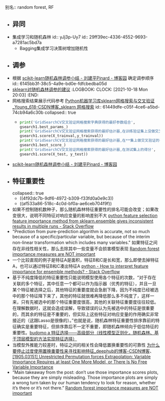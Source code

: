 别名:: random forest, RF

- ## 异同
- 集成学习和随机森林
  id:: yJj3p-Uy7
  id:: 29ff39ec-4336-4552-9693-a7281ac5bd7a
	- Bagging集成学习决策树增加随机性
- ## 调参
- 根据 [scikit-learn随机森林调参小结 - 刘建平Pinard - 博客园](https://www.cnblogs.com/pinard/p/6160412.html) 确定调参顺序
  id:: 6145bb3f-38c5-4a9e-bd0e-fdfcbedba05d
- [sklearn对随机森林调参的建议](https://hyp.is/9wB_zjAKEeyiJKcPx5SlzQ/scikit-learn.org/stable/modules/ensemble.html)
  :LOGBOOK:
  CLOCK: [2021-10-18 Mon 20:03]
  :END:
- 网格搜索结果展示代码参考 [Python机器学习库sklearn网格搜索与交叉验证_Young_618-CSDN博客_sklearn 网格搜索](https://blog.csdn.net/cymy001/article/details/78578665)
  id:: 61449dfe-c05f-4ce6-a5bd-74cb94a6c30b
  collapsed:: true
	- ``` python
	  print('GridSearchCV交叉验证网格搜索字典获得的最好参数组合',
	  gsearch1.best_params_)
	  print('GridSearchCV交叉验证网格搜索获得的最好估计器,在训练验证集上没做交叉验证的得分',
	  gsearch1.score(X_trainval,y_trainval))
	  print('GridSearchCV交叉验证网格搜索获得的最好估计器,在**集上做交叉验证的平均得分',
	  gsearch1.best_score_)
	  print('GridSearchCV交叉验证网格搜索获得的最好估计器,在测试集上的得分',
	  gsearch1.score(X_test, y_test))
	  
	  ```
- [scikit-learn随机森林调参小结 - 刘建平Pinard - 博客园](https://www.cnblogs.com/pinard/p/6160412.html)
- ## 特征重要性
  collapsed:: true
	- ((4f92dc7b-9df6-4972-b309-f33fd0a0e9c3))
	- ((af533a86-518c-4c0d-bf0a-ae6ceb704f9f))
- 如果不控制随机数种子，那么随机森林特征重要性的排名可能会改变；如果改变很大，说明不同特征对响应变量的影响差别不大 [python feature selection feature importance method from sklearn.ensemble gives inconsistent results in multiple runs - Stack Overflow](https://stackoverflow.com/questions/57664705/python-feature-selection-feature-importance-method-from-sklearn-ensemble-gives-i)
- "Prediction from pure-prediction algorithm is accurate, not so much because of a specific/particular variable, but because of the interim non-linear transformation which includes many variables." 如果特征之间存在非线性相关性，那么去除其中一些变量不会损害模型表现 [Random forest importance measures are NOT important](https://eranraviv.com/random-forest-importance-measures-are-not-important/)
- 一个比较直观的例子是特征A是面积，特征B和C是长和宽，那么即使去掉特征A，也可以通过特征B和C凑出特征A [python - How to interpret feature importance for ensemble methods? - Stack Overflow](https://stackoverflow.com/questions/43637662/how-to-interpret-feature-importance-for-ensemble-methods)
- 基于不纯度降低的特征重要性只能说明模型使用各个特征的次数，“对于存在关联的多个特征，其中任意一个都可以作为指示器（优秀的特征），并且一旦某个特征被选择之后，其他特征的重要度就会急剧下降，因为不纯度已经被选中的那个特征降下来了，其他的特征就很难再降低那么多不纯度了，这样一来，只有先被选中的那个特征重要度很高，其他的关联特征重要度往往较低。在理解数据时，这就会造成误解，导致错误的认为先被选中的特征是很重要的，而其余的特征是不重要的，但实际上这些特征对响应变量的作用确实非常接近的（这跟Lasso是很像的）。”也就是说，随机森林特征重要性排序靠前的特征确实是重要特征，但排序靠后不一定不重要，即随机森林倾向于低估特征的重要性。[budomo a 特征选择——高级部分（线性模型正则化，随机森林、基于顶层模型的方法实现特征选择）](https://zhuanlan.zhihu.com/p/141704199)
- 当模型外推能力较差时，特征之间的相关性会降低置换重要性的可靠性 [为什么要停止过度使用置换重要性来寻找影响特征_deephub的博客-CSDN博客](https://blog.csdn.net/deephub/article/details/107971941?ops_request_misc=%257B%2522request%255Fid%2522%253A%2522167092444016782427446147%2522%252C%2522scm%2522%253A%252220140713.130102334.pc%255Fall.%2522%257D&request_id=167092444016782427446147&biz_id=0&utm_medium=distribute.pc_search_result.none-task-blog-2~all~first_rank_ecpm_v1~rank_v31_ecpm-10-107971941-null-null.142^v68^control,201^v4^add_ask,213^v2^t3_esquery_v2&utm_term=%E7%BD%AE%E6%8D%A2%E7%89%B9%E5%BE%81%E9%87%8D%E8%A6%81%E6%80%A7&spm=1018.2226.3001.4187)、[[1905.03151] Unrestricted Permutation forces Extrapolation: Variable Importance Requires at least One More Model, or There Is No Free Variable Importance](https://arxiv.org/abs/1905.03151)
- “Main takeaway from the post: don’t use those importance scores plots, because they are simply misleading. Those importance plots are simply a wrong turn taken by our human tendency to look for reason, whether it’s there or it’s not there.” [Random forest importance measures are NOT important](https://eranraviv.com/random-forest-importance-measures-are-not-important/)